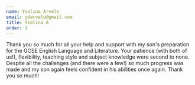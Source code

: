 ```yaml
---
name: Ysolina Arvelo 
email: ydarvelo@gmail.com
title: Ysolina A
order: 1
---
```

Thank you so much for all your help and support with my son's preparation for the GCSE English Language and Literature. Your patience (with both of us!), flexibility, teaching style and subject knowledge were second to none. Despite all the challenges (and there were a few!) so much progress was made and my son again feels confident in his abilities once again. Thank you so much! 